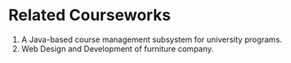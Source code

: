 # Related Courseworks 
1. A Java-based course management subsystem for university programs.
2. Web Design and Development of furniture company.
